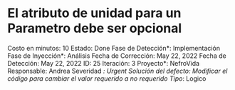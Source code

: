 # El atributo de unidad para un Parametro debe ser opcional

Costo en minutos: 10
Estado: Done
Fase de Detección*: Implementación
Fase de Inyección*: Análisis
Fecha de Corrección: May 22, 2022
Fecha de Detección: May 22, 2022
ID: 25
Iteración: 3
Proyecto*: NefroVida
Responsable: Andrea
Severidad *: Urgent
Solución del defecto: Modificar el código para cambiar el valor requerido a no requerido
Tipo*: Logico